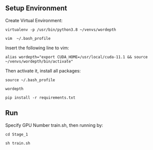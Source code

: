 ## Setup Environment ##
Create Virtual Environment:
```
virtualenv -p /usr/bin/python3.8 ~/venvs/wordepth

vim  ~/.bash_profile 
```
Insert the following line to vim:
```
alias wordepth="export CUDA_HOME=/usr/local/cuda-11.1 && source ~/venvs/wordepth/bin/activate"
```
Then activate it, install all packages:
```
source ~/.bash_profile 

wordepth

pip install -r requirements.txt
```
## Run ##
Specify GPU Number train.sh, then running by:
```
cd Stage_1

sh train.sh
```
